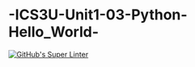 # -ICS3U-Unit1-03-Python-Hello_World-

[![GitHub's Super Linter](https://github.com/<huihangisaac-ho>/<-ICS3U-Unit1-03-Python-Hello_World->/workflows/GitHub's%20Super%20Linter/badge.svg)](https://github.com/<huihangisaac-ho>/<-ICS3U-Unit1-03-Python-Hello_World->/actions)
